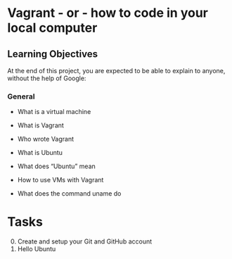 # Vagrant - or - how to code in your local computer

## Learning Objectives

At the end of this project, you are expected to be able to explain to anyone, without the help of Google:

### General

* What is a virtual machine

* What is Vagrant 

* Who wrote Vagrant

* What is Ubuntu

* What does “Ubuntu” mean

* How to use VMs with Vagrant

* What does the command uname do


# Tasks

0. Create and setup your Git and GitHub account
1. Hello Ubuntu
